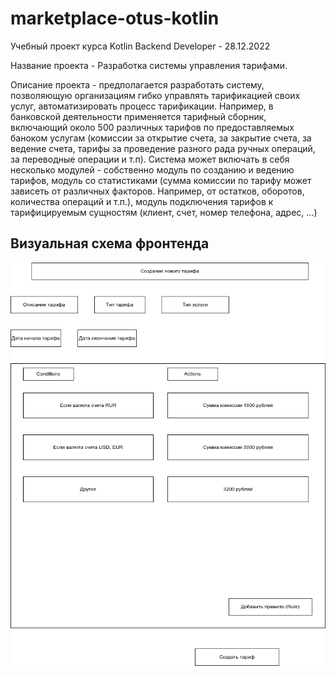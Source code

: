 # marketplace-otus-kotlin

Учебный проект курса Kotlin Backend Developer - 28.12.2022

Название проекта - Разработка системы управления тарифами.

Описание проекта - предполагается разработать систему, позволяющую организациям гибко управлять тарификацией своих услуг, автоматизировать процесс тарификации. Например, в банковской деятельности применяется тарифный сборник, включающий около 500 различных тарифов по предоставляемых баноком услугам (комиссии за открытие счета, за закрытие счета, за ведение счета, тарифы за проведение разного рада ручных операций, за переводные операции и т.п). Система может включать в себя несколько модулей - собственно модуль по созданию и ведению тарифов, модуль со статистиками (сумма комиссии по тарифу может зависеть от различных факторов. Например, от остатков, оборотов, количества операций и т.п.), модуль подключения тарифов к тарифицируемым сущностям (клиент, счет, номер телефона, адрес, ...)

## Визуальная схема фронтенда
![Макет фронта](imgs/design-layout.png)
